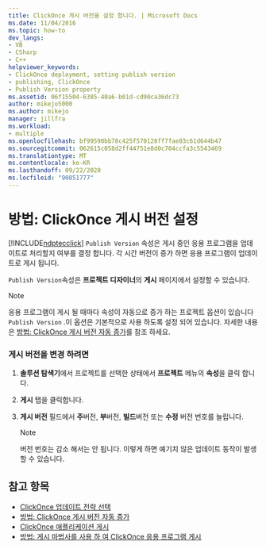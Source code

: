 ```yaml
---
title: ClickOnce 게시 버전을 설정 합니다. | Microsoft Docs
ms.date: 11/04/2016
ms.topic: how-to
dev_langs:
- VB
- CSharp
- C++
helpviewer_keywords:
- ClickOnce deployment, setting publish version
- publishing, ClickOnce
- Publish Version property
ms.assetid: 06f15504-6385-40a6-b01d-cd90ca36dc73
author: mikejo5000
ms.author: mikejo
manager: jillfra
ms.workload:
- multiple
ms.openlocfilehash: bf99590bb78c425f570128ff7fae03c61d644b47
ms.sourcegitcommit: 062615c058d2ff44751e8d0c704ccfa3c5543469
ms.translationtype: MT
ms.contentlocale: ko-KR
ms.lasthandoff: 09/22/2020
ms.locfileid: "90851777"
---
```

# <a name="how-to-set-the-clickonce-publish-version"></a>방법: ClickOnce 게시 버전 설정
[!INCLUDE[ndptecclick](../deployment/includes/ndptecclick_md.md)] `Publish Version` 속성은 게시 중인 응용 프로그램을 업데이트로 처리할지 여부를 결정 합니다. 각 시간 버전이 증가 하면 응용 프로그램이 업데이트로 게시 됩니다.

 `Publish Version`속성은 **프로젝트 디자이너**의 **게시** 페이지에서 설정할 수 있습니다.

> [!NOTE]
> 응용 프로그램이 게시 될 때마다 속성이 자동으로 증가 하는 프로젝트 옵션이 있습니다 `Publish Version` .이 옵션은 기본적으로 사용 하도록 설정 되어 있습니다. 자세한 내용은 [방법: ClickOnce 게시 버전 자동 증가](../deployment/how-to-automatically-increment-the-clickonce-publish-version.md)를 참조 하세요.

### <a name="to-change-the-publish-version"></a>게시 버전을 변경 하려면

1. **솔루션 탐색기**에서 프로젝트를 선택한 상태에서 **프로젝트** 메뉴의 **속성**을 클릭 합니다.

2. **게시** 탭을 클릭합니다.

3. **게시 버전** 필드에서 **주**버전, **부**버전, **빌드**버전 또는 **수정** 버전 번호를 늘립니다.

    > [!NOTE]
    > 버전 번호는 감소 해서는 안 됩니다. 이렇게 하면 예기치 않은 업데이트 동작이 발생할 수 있습니다.

## <a name="see-also"></a>참고 항목
- [ClickOnce 업데이트 전략 선택](../deployment/choosing-a-clickonce-update-strategy.md)
- [방법: ClickOnce 게시 버전 자동 증가](../deployment/how-to-automatically-increment-the-clickonce-publish-version.md)
- [ClickOnce 애플리케이션 게시](../deployment/publishing-clickonce-applications.md)
- [방법: 게시 마법사를 사용 하 여 ClickOnce 응용 프로그램 게시](../deployment/how-to-publish-a-clickonce-application-using-the-publish-wizard.md)